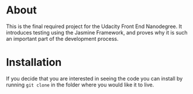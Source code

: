 # About

This is the final required project for the Udacity Front End Nanodegree.
It introduces testing using the Jasmine Framework, and proves why it is
such an important part of the development process.

# Installation

If you decide that you are interested in seeing the code you can install
by running `git clone` in the folder where you would like it to live.